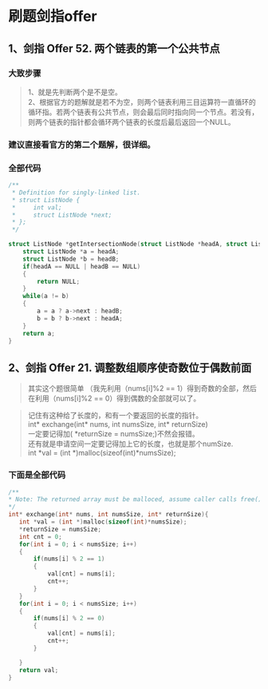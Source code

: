 # 刷题剑指offer

## 1、剑指 Offer 52. 两个链表的第一个公共节点

### 大致步骤
> 1、就是先判断两个是不是空。      
> 2、根据官方的题解就是若不为空，则两个链表利用三目运算符一直循环的循环指。若两个链表有公共节点，则会最后同时指向同一个节点。若没有，则两个链表的指针都会循环两个链表的长度后最后返回一个NULL。           


### 建议直接看官方的第二个题解，很详细。  

### 全部代码
```c
/**
 * Definition for singly-linked list.
 * struct ListNode {
 *     int val;
 *     struct ListNode *next;
 * };
 */

struct ListNode *getIntersectionNode(struct ListNode *headA, struct ListNode *headB) {
    struct ListNode *a = headA;
    struct ListNode *b = headB;
    if(headA == NULL | headB == NULL)
    {
        return NULL;
    }
    while(a != b)
    {
        a = a ? a->next : headB;
        b = b ? b->next : headA;
    }
    return a;
}
```

## 2、剑指 Offer 21. 调整数组顺序使奇数位于偶数前面  



> 其实这个题很简单 （我先利用（nums[i]%2 == 1）得到奇数的全部，然后在利用（nums[i]%2 == 0）得到偶数的全部就可以了。     

> 记住有这种给了长度的，和有一个要返回的长度的指针。    
> int* exchange(int* nums, int numsSize, int* returnSize)   
> 一定要记得加( *returnSize = numsSize;)不然会报错。    
> 还有就是申请空间一定要记得加上它的长度，也就是那个numSize.     
> int *val = (int *)malloc(sizeof(int)*numsSize);           

 ### 下面是全部代码
 ```c
 /**
 * Note: The returned array must be malloced, assume caller calls free().
 */
int* exchange(int* nums, int numsSize, int* returnSize){
    int *val = (int *)malloc(sizeof(int)*numsSize);
    *returnSize = numsSize;
    int cnt = 0;
    for(int i = 0; i < numsSize; i++)
    {
        if(nums[i] % 2 == 1)
        {
            val[cnt] = nums[i];
            cnt++;
        }
    }
    for(int i = 0; i < numsSize; i++)
    {
        if(nums[i] % 2 == 0)
        {
            val[cnt] = nums[i];
            cnt++;
        }

    }
    return val;
}
```